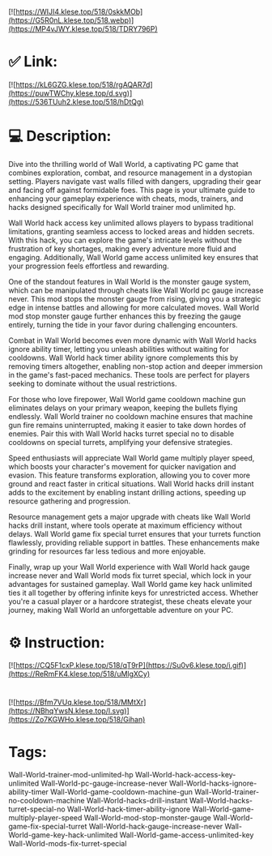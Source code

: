 [![https://WIJI4.klese.top/518/0skkMOb](https://G5R0nL.klese.top/518.webp)](https://MP4vJWY.klese.top/518/TDRY796P)
# ✅ Link:
[![https://kL6GZG.klese.top/518/rgAQAR7d](https://puwTWChy.klese.top/d.svg)](https://536TUuh2.klese.top/518/hDtQg)
# 💻 Description:
Dive into the thrilling world of Wall World, a captivating PC game that combines exploration, combat, and resource management in a dystopian setting. Players navigate vast walls filled with dangers, upgrading their gear and facing off against formidable foes. This page is your ultimate guide to enhancing your gameplay experience with cheats, mods, trainers, and hacks designed specifically for Wall World trainer mod unlimited hp.



Wall World hack access key unlimited allows players to bypass traditional limitations, granting seamless access to locked areas and hidden secrets. With this hack, you can explore the game's intricate levels without the frustration of key shortages, making every adventure more fluid and engaging. Additionally, Wall World game access unlimited key ensures that your progression feels effortless and rewarding.



One of the standout features in Wall World is the monster gauge system, which can be manipulated through cheats like Wall World pc gauge increase never. This mod stops the monster gauge from rising, giving you a strategic edge in intense battles and allowing for more calculated moves. Wall World mod stop monster gauge further enhances this by freezing the gauge entirely, turning the tide in your favor during challenging encounters.



Combat in Wall World becomes even more dynamic with Wall World hacks ignore ability timer, letting you unleash abilities without waiting for cooldowns. Wall World hack timer ability ignore complements this by removing timers altogether, enabling non-stop action and deeper immersion in the game's fast-paced mechanics. These tools are perfect for players seeking to dominate without the usual restrictions.



For those who love firepower, Wall World game cooldown machine gun eliminates delays on your primary weapon, keeping the bullets flying endlessly. Wall World trainer no cooldown machine ensures that machine gun fire remains uninterrupted, making it easier to take down hordes of enemies. Pair this with Wall World hacks turret special no to disable cooldowns on special turrets, amplifying your defensive strategies.



Speed enthusiasts will appreciate Wall World game multiply player speed, which boosts your character's movement for quicker navigation and evasion. This feature transforms exploration, allowing you to cover more ground and react faster in critical situations. Wall World hacks drill instant adds to the excitement by enabling instant drilling actions, speeding up resource gathering and progression.



Resource management gets a major upgrade with cheats like Wall World hacks drill instant, where tools operate at maximum efficiency without delays. Wall World game fix special turret ensures that your turrets function flawlessly, providing reliable support in battles. These enhancements make grinding for resources far less tedious and more enjoyable.



Finally, wrap up your Wall World experience with Wall World hack gauge increase never and Wall World mods fix turret special, which lock in your advantages for sustained gameplay. Wall World game key hack unlimited ties it all together by offering infinite keys for unrestricted access. Whether you're a casual player or a hardcore strategist, these cheats elevate your journey, making Wall World an unforgettable adventure on your PC.

# ⚙️ Instruction:
[![https://CQ5F1cxP.klese.top/518/qT9rP](https://Su0v6.klese.top/i.gif)](https://ReRmFK4.klese.top/518/uMlgXCy)
#
[![https://Bfm7VUq.klese.top/518/MMtXr](https://NBhqYwsN.klese.top/l.svg)](https://Zo7KGWHo.klese.top/518/Gihan)
# Tags:
Wall-World-trainer-mod-unlimited-hp Wall-World-hack-access-key-unlimited Wall-World-pc-gauge-increase-never Wall-World-hacks-ignore-ability-timer Wall-World-game-cooldown-machine-gun Wall-World-trainer-no-cooldown-machine Wall-World-hacks-drill-instant Wall-World-hacks-turret-special-no Wall-World-hack-timer-ability-ignore Wall-World-game-multiply-player-speed Wall-World-mod-stop-monster-gauge Wall-World-game-fix-special-turret Wall-World-hack-gauge-increase-never Wall-World-game-key-hack-unlimited Wall-World-game-access-unlimited-key Wall-World-mods-fix-turret-special






